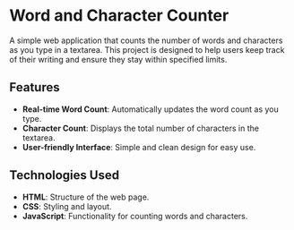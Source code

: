 # Word and Character Counter

A simple web application that counts the number of words and characters as you type in a textarea. 
This project is designed to help users keep track of their writing and ensure they stay within specified limits.

## Features

- **Real-time Word Count**: Automatically updates the word count as you type.
- **Character Count**: Displays the total number of characters in the textarea.
- **User-friendly Interface**: Simple and clean design for easy use.

## Technologies Used

- **HTML**: Structure of the web page.
- **CSS**: Styling and layout.
- **JavaScript**: Functionality for counting words and characters.

